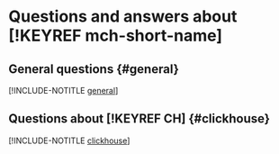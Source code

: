 # Questions and answers about [!KEYREF mch-short-name]

## General questions {#general}

[!INCLUDE-NOTITLE [general](general.md)]

## Questions about [!KEYREF CH] {#clickhouse}

[!INCLUDE-NOTITLE [clickhouse](clickhouse.md)]

